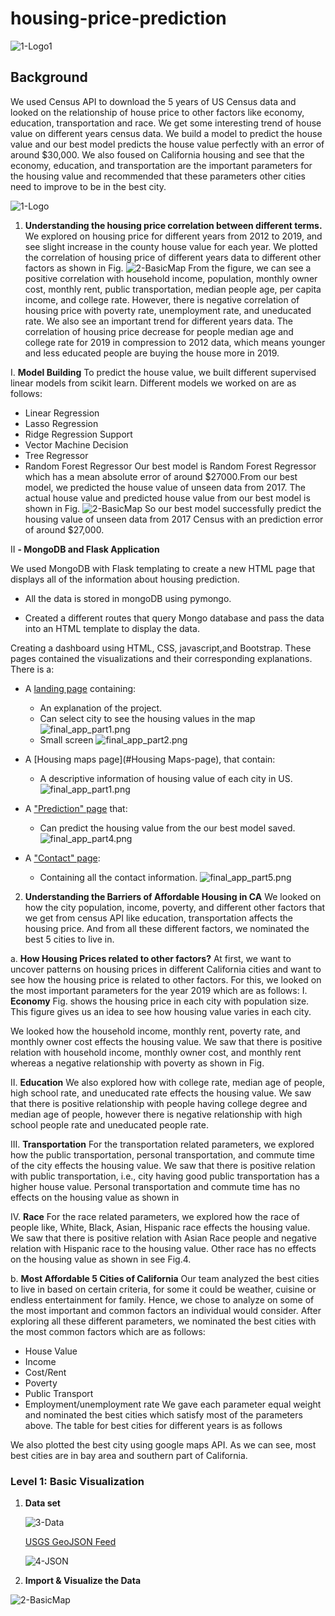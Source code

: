 # housing-price-prediction
![1-Logo1](figures/web3.png)
## Background
We used Census API to download the 5 years of US Census data and looked on the relationship of house price to other factors like economy, education, transportation and race. We get some interesting trend of house value on different years census data.  We build a model to predict the house value and our best model predicts the house value perfectly with an error of around $30,000. We also foused on California housing and see that the economy, education, and transportation are the important parameters for the housing value and recommended that these parameters other cities need to improve to be in the best city.

![1-Logo](Images/1-Logo.png)
1. **Understanding the housing price correlation between different terms.**
We explored on housing price for different years from 2012 to 2019, and see slight increase in the county house value for each year. We plotted the correlation of housing price of different years data to different other factors as shown in Fig.
![2-BasicMap](figures/final_corr.png)
 From the figure, we can see a positive correlation with household income, population, monthly owner cost, monthly rent, public transportation, median people age, per capita income, and college rate. However, there is negative correlation of housing price with poverty rate, unemployment rate, and uneducated rate. We also see an important trend for different years data. The correlation of  housing price decrease for people median age and college rate for 2019 in compression to 2012 data, which means younger and less educated people are buying the house more in 2019.

I. **Model Building**
To predict the house value, we built different supervised linear models from scikit learn. Different models we worked on are as follows:
* Linear Regression
* Lasso Regression
* Ridge Regression Support
* Vector Machine Decision 
* Tree Regressor 
* Random Forest Regressor
Our best model is Random Forest Regressor which has a mean absolute error of around $27000.From our best model, we predicted the house value of unseen data from 2017. The actual house value and predicted house value from our best model is shown in Fig.
![2-BasicMap](figures/modelhist.png)
 So our best model successfully predict the housing value of unseen data from 2017 Census with an prediction error of around $27,000.

II **- MongoDB and Flask Application**

We used MongoDB with Flask templating to create a new HTML page that displays all of the information about housing prediction.
* All the data is stored in mongoDB using pymongo.


* Created a different  routes  that query Mongo database and pass the data into an HTML template to display the data.

Creating a dashboard using HTML, CSS, javascript,and Bootstrap.
 These pages contained the visualizations and their corresponding explanations. There is a:


* A [landing page](#landing-page) containing:
  * An explanation of the project.
  * Can select city to see the housing values in the map
  ![final_app_part1.png](figures/web1.png)
  * Small screen
  ![final_app_part2.png](figures/web2.png)

* A [Housing maps page](#Housing Maps-page), that contain:
  * A descriptive information of housing value of each city in US.
  ![final_app_part1.png](figures/web3.png)
* A ["Prediction" page](#prediction-page) that:
  * Can predict the housing value from the our best model saved.
  ![final_app_part4.png](figures/web4.png)
* A ["Contact" page](#contact-page):
  * Containing all the contact information.
  ![final_app_part5.png](figures/web5.png)

2. **Understanding the Barriers of Affordable Housing in CA**
We looked on how the city population, income, poverty, and different other factors that we get from census API like education, transportation affects the housing price. And from all these different factors, we nominated the best 5 cities to live in.

a. **How Housing Prices related to other factors?**
At first, we want to uncover patterns on housing prices in different California cities and want to see how the housing price is related to other factors. For this, we looked on the most important parameters for the year 2019 which are as follows:
I. **Economy**
Fig. shows the housing price in each city with population size. This figure gives us an idea to see how housing value varies in each city.

We looked how the household income, monthly rent, poverty rate, and monthly owner cost effects the housing value. We saw that there is positive relation with household income, monthly owner cost, and monthly rent whereas a negative relationship with poverty as shown in Fig.

II. **Education**
We also explored how with college rate, median age of people, high school rate, and uneducated rate effects the housing value. We saw that there is positive relationship with people having college degree and median age of people, however there is negative relationship with high school people rate and uneducated people rate.

III. **Transportation**
For the transportation related parameters, we explored how the public transportation, personal transportation, and commute time of the city effects the housing value. We saw that there is positive relation with public transportation, i.e., city having good public transportation has a higher house value. Personal transportation and commute time has no effects on the housing value as shown in 

IV. **Race**
For the race related parameters, we explored how the race of people like, White, Black, Asian, Hispanic race effects the housing value. We saw that there is positive relation with Asian Race people and negative relation with Hispanic race to the housing value. Other race has no effects on the housing value as shown in see Fig.4.

b. **Most Affordable 5 Cities of California**
Our team analyzed the best cities to live in based on certain criteria, for some it could be weather, cuisine or endless entertainment for family. Hence, we chose to analyze on some of the most important and common factors an individual would consider. After exploring all these different parameters, we nominated the best cities with the most common factors which are as follows:
* House Value 
* Income
* Cost/Rent
* Poverty
* Public Transport
* Employment/unemployment rate
We gave each parameter equal weight and nominated the best cities which satisfy most of the parameters above. The table for best cities for different years is as follows

We also plotted the best city using google maps API. As we can see, most best cities are in bay area and southern part of California.

### Level 1: Basic Visualization

1. **Data set**

   ![3-Data](Images/3-Data.png)

   [USGS GeoJSON Feed](http://earthquake.usgs.gov/earthquakes/feed/v1.0/geojson.php) 

   ![4-JSON](Images/4-JSON.png)

2. **Import & Visualize the Data**


![2-BasicMap](Images/2-BasicMap.png)




